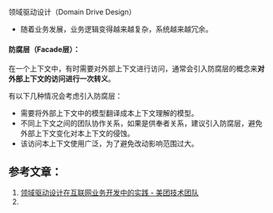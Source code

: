 领域驱动设计（Domain Drive Design）
- 随着业务发展，业务逻辑变得越来越复杂，系统越来越冗余。

#### 防腐层（Facade层）：
在一个上下文中，有时需要对外部上下文进行访问，通常会引入防腐层的概念来**对外部上下文的访问进行一次转义**。

有以下几种情况会考虑引入防腐层：

- 需要将外部上下文中的模型翻译成本上下文理解的模型。
- 不同上下文之间的团队协作关系，如果是供奉者关系，建议引入防腐层，避免外部上下文变化对本上下文的侵蚀。
- 该访问本上下文使用广泛，为了避免改动影响范围过大。




## 参考文章：
1. [领域驱动设计在互联网业务开发中的实践 - 美团技术团队](https://tech.meituan.com/2017/12/22/ddd-in-practice.html)
2. 